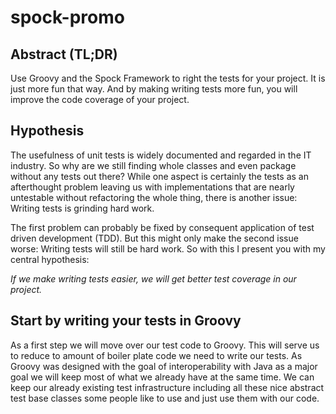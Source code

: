 <!--
MIT License

Copyright (c) 2017 Tobias Kremer

Permission is hereby granted, free of charge, to any person obtaining a copy
of this software and associated documentation files (the "Software"), to deal
in the Software without restriction, including without limitation the rights
to use, copy, modify, merge, publish, distribute, sublicense, and/or sell
copies of the Software, and to permit persons to whom the Software is
furnished to do so, subject to the following conditions:

The above copyright notice and this permission notice shall be included in all
copies or substantial portions of the Software.

THE SOFTWARE IS PROVIDED "AS IS", WITHOUT WARRANTY OF ANY KIND, EXPRESS OR
IMPLIED, INCLUDING BUT NOT LIMITED TO THE WARRANTIES OF MERCHANTABILITY,
FITNESS FOR A PARTICULAR PURPOSE AND NONINFRINGEMENT. IN NO EVENT SHALL THE
AUTHORS OR COPYRIGHT HOLDERS BE LIABLE FOR ANY CLAIM, DAMAGES OR OTHER
LIABILITY, WHETHER IN AN ACTION OF CONTRACT, TORT OR OTHERWISE, ARISING FROM,
OUT OF OR IN CONNECTION WITH THE SOFTWARE OR THE USE OR OTHER DEALINGS IN THE
SOFTWARE.
-->
# spock-promo

## Abstract (TL;DR)
Use Groovy and the Spock Framework to right the tests for your project. It is just more fun that way. And by making
writing tests more fun, you will improve the code coverage of your project.

## Hypothesis
The usefulness of unit tests is widely documented and regarded in the IT industry. So why are we still finding whole
classes and even package without any tests out there? While one aspect is certainly the tests as an afterthought problem
leaving us with implementations that are nearly untestable without refactoring the whole thing, there is another issue:
Writing tests is grinding hard work.

The first problem can probably be fixed by consequent application of test driven development (TDD). But this might only
make the second issue worse: Writing tests will still be hard work. So with this I present you with my central 
hypothesis:

_If we make writing tests easier, we will get better test coverage in our project._

## Start by writing your tests in Groovy
As a first step we will move over our test code to Groovy. This will serve us to reduce to amount of boiler plate code
we need to write our tests. As Groovy was designed with the goal of interoperability with Java as a major goal we will
keep most of what we already have at the same time. We can keep our already existing test infrastructure including
all these nice abstract test base classes some people like to use and just use them with our code.



